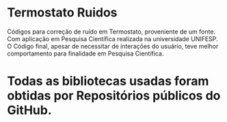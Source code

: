 # Termostato Ruidos
Códigos para correção de ruído em Termostato, proveniente de um fonte.
Com aplicação em Pesquisa Científica realizada na universidade UNIFESP.
O Código final, apesar de necessitar de interações do usuário, teve melhor comportamento para finalidade em Pesquisa Científica.

# Todas as bibliotecas usadas foram obtidas por Repositórios públicos do GitHub.
